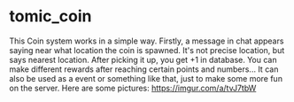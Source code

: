 # tomic_coin
This Coin system works in a simple way. Firstly, a message in chat appears saying near what location the coin is spawned. It's not precise location, but says nearest location.
After picking it up, you get +1 in database. You can make different rewards after reaching certain points and numbers... It can also be used as a event or something like that, just to make some more fun on the server. 
Here are some pictures: https://imgur.com/a/tvJ7tbW
